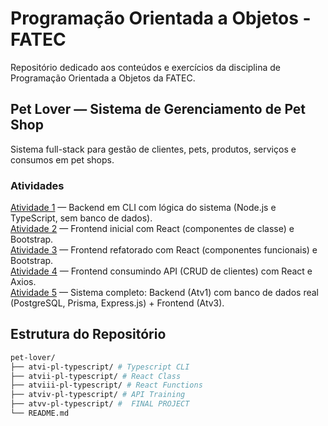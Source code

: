 # Programação Orientada a Objetos - FATEC

Repositório dedicado aos conteúdos e exercícios da disciplina de Programação Orientada a Objetos da FATEC.

## Pet Lover — Sistema de Gerenciamento de Pet Shop
Sistema full-stack para gestão de clientes, pets, produtos, serviços e consumos em pet shops.

### Atividades
[Atividade 1](./) — Backend em CLI com lógica do sistema (Node.js e TypeScript, sem banco de dados).  
[Atividade 2](./) — Frontend inicial com React (componentes de classe) e Bootstrap.  
[Atividade 3](./) — Frontend refatorado com React (componentes funcionais) e Bootstrap.  
[Atividade 4](./) — Frontend consumindo API (CRUD de clientes) com React e Axios.  
[Atividade 5](./atvv-pl-typescript/) — Sistema completo: Backend (Atv1) com banco de dados real (PostgreSQL, Prisma, Express.js) + Frontend (Atv3).


## Estrutura do Repositório
```bash
pet-lover/
├── atvi-pl-typescript/ # Typescript CLI
├── atvii-pl-typescript/ # React Class
├── atviii-pl-typescript/ # React Functions
├── atviv-pl-typescript/ # API Training
├── atvv-pl-typescript/ #  FINAL PROJECT
└── README.md
```


